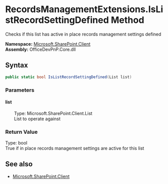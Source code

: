 # RecordsManagementExtensions.IsListRecordSettingDefined Method  
Checks if this list has active in place records management settings defined  

**Namespace:** [Microsoft.SharePoint.Client](Microsoft.SharePoint.Client.md)  
**Assembly:** OfficeDevPnP.Core.dll  
## Syntax
```C#
public static bool IsListRecordSettingDefined(List list)
```
### Parameters
#### list  
&emsp;&emsp;Type: Microsoft.SharePoint.Client.List  
&emsp;&emsp;List to operate against  

### Return Value
Type: bool  
True if in place records management settings are active for this list

## See also
- [Microsoft.SharePoint.Client](Microsoft.SharePoint.Client.md)
